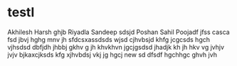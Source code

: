 # testl

Akhilesh
Harsh
ghjb
Riyadla
Sandeep
sdsjd
Poshan
Sahil
Poojadf
jfss
casca
fsd
jbvj
hghg
mnv
jh
sfdcsxassdsds
wjsd
cjhvbsjd
khfg
jcgcsds
hgch
vjhsdsd
dbfjdh
jhbbj
gkhv
g
jh
khvkhvn
jgcjgsdsd
jhadjk
kh
jh
hkv
vg
jvhjv
jvjv
bjkaxcjksds
kfg
xjhvbdsj
vkj
jg
hgcj
new
sd
dfsdf
hgchhgc
ghvh
jvh
